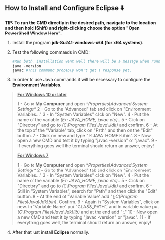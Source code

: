 ## How to Install and Configure Eclipse :arrow_down:

**TIP: To run the CMD directly in the desired path, navigate to the location and then hold (Shift) and right-clicking choose the option "Open PowerShell Window Here".**

1. Install the program **jdk-8u241-windows-x64 (for x64 systems)**.

2. Test the following commands in CMD:

   ```powershell
   #Run both, installation went well there will be a message when running the first one.
   java -version
   javac #This command probably won't get a response yet.
   ```

3. In order to use Java commands it will be necessary to configure the **Environment Variables**.

> **<u>For Windows 10 or later</u>**
>
> 1 - Go to **My Computer** and open **Properties\Advanced System Settings\**
> 2 - Go to the "Advanced" tab and click on "Environment Variables..."
> 3 - In "System Variables" click on "New".
> 4 - Put the name of the variable *(Ex: JAVA_HOME, javac etc)*..
> 5 - Click on "Directory" and go to *(C\Program Files\Java\Jdk)* and confirm.
> 6 - At the top of the "Variable" tab, click on "Path" and then on the "Edit" button.
> 7 - Click on new and type "%JAVA_HOME%\bin".
> 8 - Now open a new CMD and test it by typing "javac -version" or "javac".
> 9 - If everything goes well the terminal should return an answer, enjoy!
>
> **<u>For Windows 7</u>**
>
> 1 - Go to **My Computer** and open **Properties\Advanced System Settings\**
> 2 - Go to the "Advanced" tab and click on "Environment Variables..."
> 3 - In "System Variables" click on "New".
> 4 - Put the name of the variable *(Ex: JAVA_HOME, javac etc)*..
> 5 - Click on "Directory" and go to *(C\Program Files\Java\Jdk)* and confirm.
> 6 - Still in "System Variables", search for "Path" and then click the "Edit" button.
> 8 - At the end of "Variable Value" add "*(\;C\Program Files\Java\Jdk\bin)*. Confirm.
> 9 - Again in "System Variables", click on new. In "Variable Name" put "CLASS_PATH", and in variable value put *(C\Program Files\Java\Jdk\lib)* and at the end add ";."
> 10 - Now open a new CMD and test it by typing "javac -version" or "javac".
> 11 - If everything goes well, the terminal should return an answer, enjoy!

4. After that just install **Eclipse** normally.